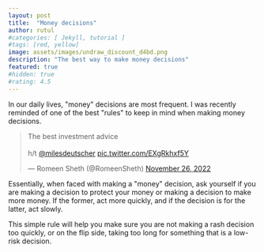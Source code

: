 ```yaml
---
layout: post
title:  "Money decisions"
author: rutul
#categories: [ Jekyll, tutorial ]
#tags: [red, yellow]
image: assets/images/undraw_discount_d4bd.png
description: "The best way to make money decisions"
featured: true
#hidden: true
#rating: 4.5
---
```


In our daily lives, "money" decisions are most frequent. I was recently reminded of one of the best "rules" to keep in mind when making money decisions. 

<blockquote class="twitter-tweet"><p lang="en" dir="ltr">The best investment advice<br><br>h/t <a href="https://twitter.com/milesdeutscher?ref_src=twsrc%5Etfw">@milesdeutscher</a> <a href="https://t.co/EXgRkhxf5Y">pic.twitter.com/EXgRkhxf5Y</a></p>&mdash; Romeen Sheth (@RomeenSheth) <a href="https://twitter.com/RomeenSheth/status/1596415913892667393?ref_src=twsrc%5Etfw">November 26, 2022</a></blockquote> <script async src="https://platform.twitter.com/widgets.js" charset="utf-8"></script>

Essentially, when faced with making a "money" decision, ask yourself if you are making a decision to protect your money or making a decision to make more money. If the former, act more quickly, and if the decision is for the latter, act slowly. 

This simple rule will help you make sure you are not making a rash decision too quickly, or on the flip side, taking too long for something that is a low-risk decision.
